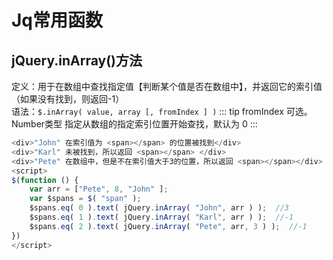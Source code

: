 # Jq常用函数
## jQuery.inArray()方法
定义：用于在数组中查找指定值【判断某个值是否在数组中】，并返回它的索引值（如果没有找到，则返回-1）  
语法：`$.inArray( value, array [, fromIndex ] )`
::: tip fromIndex
可选。Number类型 指定从数组的指定索引位置开始查找，默认为 0
:::
``` js
<div>"John" 在索引值为 <span></span> 的位置被找到</div>
<div>"Karl" 未被找到，所以返回 <span></span> </div>
<div>"Pete" 在数组中，但是不在索引值大于3的位置，所以返回 <span></span></div>
<script>
$(function () { 
    var arr = ["Pete", 8, "John" ];
    var $spans = $( "span" );
    $spans.eq( 0 ).text( jQuery.inArray( "John", arr ) );  //3
    $spans.eq( 1 ).text( jQuery.inArray( "Karl", arr ) );  //-1
    $spans.eq( 2 ).text( jQuery.inArray( "Pete", arr, 3 ) );  //-1
})
</script>
```